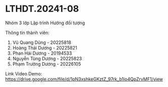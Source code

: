 # LTHDT.20241-08
Nhóm 3 lớp Lập trình Hướng đối tượng 

Thông tin thành viên:
1. Vũ Quang Dũng - 20225818
2. Hoàng Thái Dương - 20225821
3. Phan Hải Dương - 20194533
4. Nguyễn Tùng Dương - 20225823
5. Phạm Trường Dương - 20226105

Link Video Demo: https://drive.google.com/file/d/1pN3xshkeGKztZ_97rk_b1io4QpZrvMF1/view